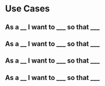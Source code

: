 # Use Cases

## As a __ I want to ___ so that ___

## As a __ I want to ___ so that ___

## As a __ I want to ___ so that ___

## As a __ I want to ___ so that ___
